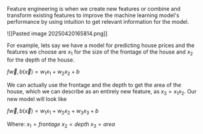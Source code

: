 Feature engineering is when we create new features or combine and transform existing features to improve the machine learning model's performance by using intuition to get relevant information for the model.  

![[Pasted image 20250420165814.png]]

For example, lets say we have a model for predicting house prices and the features we choose are $x_1$ for the size of the frontage of the house and $x_2$ for the depth of the house. 

$f\vec{w},b(\vec{x})=w_1 x_1 + w_2 x_2 + b$

We can actually use the frontage and the depth to get the area of the house, which we can describe as an entirely new feature, as $x_3 = x_1 x_2$. Our new model will look like

$f\vec{w},b(\vec{x})=w_1 x_1 + w_2 x_2 + w_3 x_3 + b$

Where:
$x_1 = frontage$
$x_2 = depth$
$x_3 = area$

